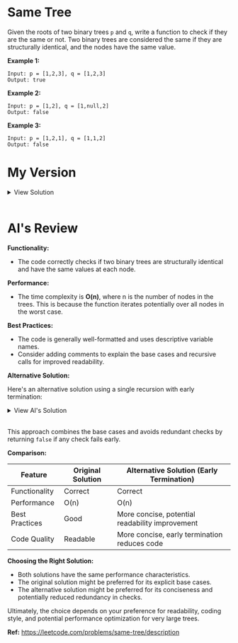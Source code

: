 # Same Tree

Given the roots of two binary trees `p` and `q`, write a function to check if they are the same or not. Two binary trees are considered the same if they are structurally identical, and the nodes have the same value.

**Example 1:**

```
Input: p = [1,2,3], q = [1,2,3]
Output: true
```

**Example 2:**

```
Input: p = [1,2], q = [1,null,2]
Output: false
```

**Example 3:**

```
Input: p = [1,2,1], q = [1,1,2]
Output: false
```

# My Version

<details>
<summary>View Solution</summary>

At first, I assumed that `p` and `q` were _arrays_. After certain test cases failed, I was unsure whether the `array.length` attribute existed on p and q, and if not, what type these two variables would be. Then, after carefully reading the question and sample code, I understood that the types of `p` and `q` are **TreeNodes**. Oops... 😅

```javascript
var isSameTree = function (p, q) {
  // both trees are null
  if (!p && !q) return true;
  // one of p and q is null
  if (!q || !p) return false;
  if (p.val !== q.val) return false;
  return isSameTree(p.right, q.right) && isSameTree(p.left, q.left);
};
```

</details>
<br >

# AI's Review

**Functionality:**

- The code correctly checks if two binary trees are structurally identical and have the same values at each node.

**Performance:**

- The time complexity is **O(n)**, where n is the number of nodes in the trees. This is because the function iterates potentially over all nodes in the worst case.

**Best Practices:**

- The code is generally well-formatted and uses descriptive variable names.
- Consider adding comments to explain the base cases and recursive calls for improved readability.

**Alternative Solution:**

Here's an alternative solution using a single recursion with early termination:

<details>
<summary>View AI's Solution</summary>

```javascript
function isSameTree(p, q) {
  if (!p && !q) return true; // Both null
  if (!q || !p || p.val !== q.val) return false; // One is null or values differ

  return isSameTree(p.left, q.left) && isSameTree(p.right, q.right);
}
```

</details>
<br >

This approach combines the base cases and avoids redundant checks by returning `false` if any check fails early.

**Comparison:**

| Feature        | Original Solution | Alternative Solution (Early Termination)        |
| -------------- | ----------------- | ----------------------------------------------- |
| Functionality  | Correct           | Correct                                         |
| Performance    | O(n)              | O(n)                                            |
| Best Practices | Good              | More concise, potential readability improvement |
| Code Quality   | Readable          | More concise, early termination reduces code    |

**Choosing the Right Solution:**

- Both solutions have the same performance characteristics.
- The original solution might be preferred for its explicit base cases.
- The alternative solution might be preferred for its conciseness and potentially reduced redundancy in checks.

Ultimately, the choice depends on your preference for readability, coding style, and potential performance optimization for very large trees.

**Ref:** https://leetcode.com/problems/same-tree/description
